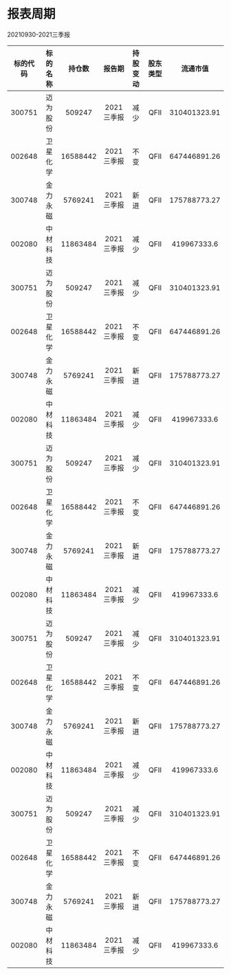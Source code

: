 # 报表周期 

20210930-2021三季报

| 标的代码 | 标的名称 | 持仓数 | 报告期 | 持股变动 | 股东类型 | 流通市值 |
|:--:|:--:|:--:|:--:|:--:|:--:|:--:|
|300751|迈为股份|509247|2021三季报|减少|QFII|310401323.91|
|002648|卫星化学|16588442|2021三季报|不变|QFII|647446891.26|
|300748|金力永磁|5769241|2021三季报|新进|QFII|175788773.27|
|002080|中材科技|11863484|2021三季报|减少|QFII|419967333.6|
|300751|迈为股份|509247|2021三季报|减少|QFII|310401323.91|
|002648|卫星化学|16588442|2021三季报|不变|QFII|647446891.26|
|300748|金力永磁|5769241|2021三季报|新进|QFII|175788773.27|
|002080|中材科技|11863484|2021三季报|减少|QFII|419967333.6|
|300751|迈为股份|509247|2021三季报|减少|QFII|310401323.91|
|002648|卫星化学|16588442|2021三季报|不变|QFII|647446891.26|
|300748|金力永磁|5769241|2021三季报|新进|QFII|175788773.27|
|002080|中材科技|11863484|2021三季报|减少|QFII|419967333.6|
|300751|迈为股份|509247|2021三季报|减少|QFII|310401323.91|
|002648|卫星化学|16588442|2021三季报|不变|QFII|647446891.26|
|300748|金力永磁|5769241|2021三季报|新进|QFII|175788773.27|
|002080|中材科技|11863484|2021三季报|减少|QFII|419967333.6|
|300751|迈为股份|509247|2021三季报|减少|QFII|310401323.91|
|002648|卫星化学|16588442|2021三季报|不变|QFII|647446891.26|
|300748|金力永磁|5769241|2021三季报|新进|QFII|175788773.27|
|002080|中材科技|11863484|2021三季报|减少|QFII|419967333.6|